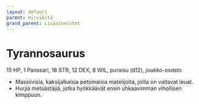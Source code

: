 ```yaml
---
layout: default
parent: Hirviöitä
grand_parent: Lisäaineistot
---
```


# Tyrannosaurus

15 HP, 1 Panssari, 18 STR, 12 DEX, 8 WIL, puraisu (d12), _joukko-osasto_

- Massiivisia, kaksijalkaisia petomaisia matelijoita, joilla on valtavat leuat.
- Hurjia metsästäjiä, jotka hyökkäävät ensin uhkaavimman vihollisen kimppuun.

